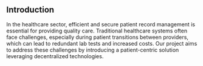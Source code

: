 

## Introduction
In the healthcare sector, efficient and secure patient record management is essential for providing quality care. Traditional healthcare systems often face challenges, especially during patient transitions between providers, which can lead to redundant lab tests and increased costs. Our project aims to address these challenges by introducing a patient-centric solution leveraging decentralized technologies.
